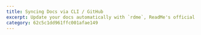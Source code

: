 ```yaml
---
title: Syncing Docs via CLI / GitHub
excerpt: Update your docs automatically with `rdme`, ReadMe's official CLI and GitHub Action!
category: 62c5c1dd961ffc001afae149
---
```

